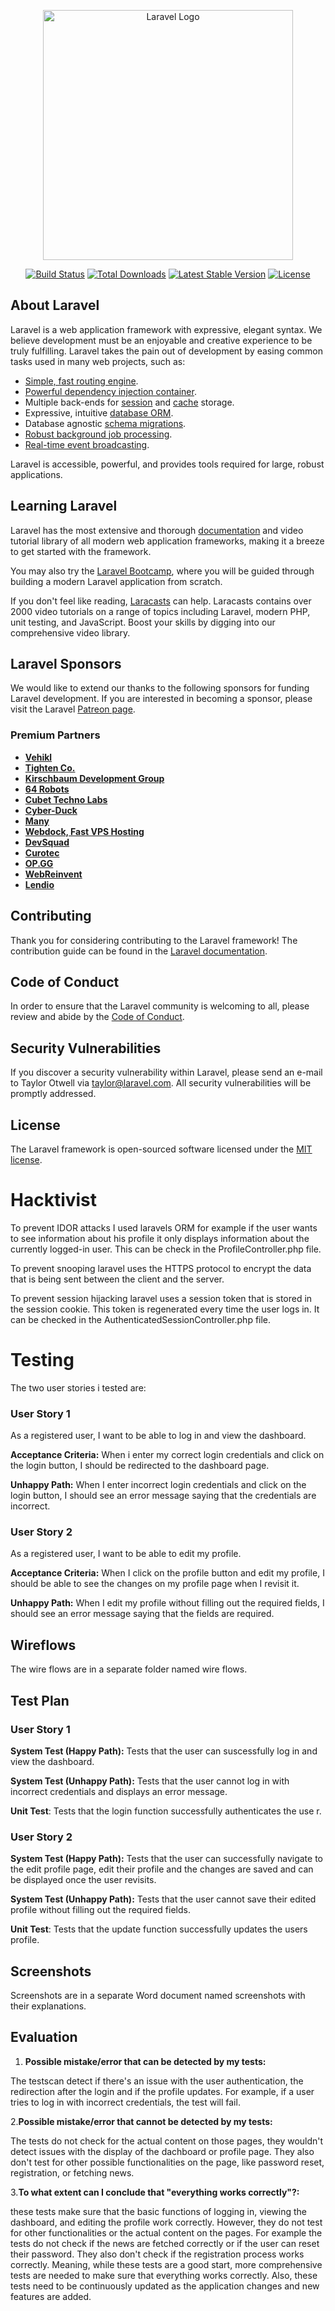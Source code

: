 <p align="center"><a href="https://laravel.com" target="_blank"><img src="https://raw.githubusercontent.com/laravel/art/master/logo-lockup/5%20SVG/2%20CMYK/1%20Full%20Color/laravel-logolockup-cmyk-red.svg" width="400" alt="Laravel Logo"></a></p>

<p align="center">
<a href="https://github.com/laravel/framework/actions"><img src="https://github.com/laravel/framework/workflows/tests/badge.svg" alt="Build Status"></a>
<a href="https://packagist.org/packages/laravel/framework"><img src="https://img.shields.io/packagist/dt/laravel/framework" alt="Total Downloads"></a>
<a href="https://packagist.org/packages/laravel/framework"><img src="https://img.shields.io/packagist/v/laravel/framework" alt="Latest Stable Version"></a>
<a href="https://packagist.org/packages/laravel/framework"><img src="https://img.shields.io/packagist/l/laravel/framework" alt="License"></a>
</p>

## About Laravel

Laravel is a web application framework with expressive, elegant syntax. We believe development must be an enjoyable and creative experience to be truly fulfilling. Laravel takes the pain out of development by easing common tasks used in many web projects, such as:

- [Simple, fast routing engine](https://laravel.com/docs/routing).
- [Powerful dependency injection container](https://laravel.com/docs/container).
- Multiple back-ends for [session](https://laravel.com/docs/session) and [cache](https://laravel.com/docs/cache) storage.
- Expressive, intuitive [database ORM](https://laravel.com/docs/eloquent).
- Database agnostic [schema migrations](https://laravel.com/docs/migrations).
- [Robust background job processing](https://laravel.com/docs/queues).
- [Real-time event broadcasting](https://laravel.com/docs/broadcasting).

Laravel is accessible, powerful, and provides tools required for large, robust applications.

## Learning Laravel

Laravel has the most extensive and thorough [documentation](https://laravel.com/docs) and video tutorial library of all modern web application frameworks, making it a breeze to get started with the framework.

You may also try the [Laravel Bootcamp](https://bootcamp.laravel.com), where you will be guided through building a modern Laravel application from scratch.

If you don't feel like reading, [Laracasts](https://laracasts.com) can help. Laracasts contains over 2000 video tutorials on a range of topics including Laravel, modern PHP, unit testing, and JavaScript. Boost your skills by digging into our comprehensive video library.

## Laravel Sponsors

We would like to extend our thanks to the following sponsors for funding Laravel development. If you are interested in becoming a sponsor, please visit the Laravel [Patreon page](https://patreon.com/taylorotwell).

### Premium Partners

- **[Vehikl](https://vehikl.com/)**
- **[Tighten Co.](https://tighten.co)**
- **[Kirschbaum Development Group](https://kirschbaumdevelopment.com)**
- **[64 Robots](https://64robots.com)**
- **[Cubet Techno Labs](https://cubettech.com)**
- **[Cyber-Duck](https://cyber-duck.co.uk)**
- **[Many](https://www.many.co.uk)**
- **[Webdock, Fast VPS Hosting](https://www.webdock.io/en)**
- **[DevSquad](https://devsquad.com)**
- **[Curotec](https://www.curotec.com/services/technologies/laravel/)**
- **[OP.GG](https://op.gg)**
- **[WebReinvent](https://webreinvent.com/?utm_source=laravel&utm_medium=github&utm_campaign=patreon-sponsors)**
- **[Lendio](https://lendio.com)**

## Contributing

Thank you for considering contributing to the Laravel framework! The contribution guide can be found in the [Laravel documentation](https://laravel.com/docs/contributions).

## Code of Conduct

In order to ensure that the Laravel community is welcoming to all, please review and abide by the [Code of Conduct](https://laravel.com/docs/contributions#code-of-conduct).

## Security Vulnerabilities

If you discover a security vulnerability within Laravel, please send an e-mail to Taylor Otwell via [taylor@laravel.com](mailto:taylor@laravel.com). All security vulnerabilities will be promptly addressed.

## License

The Laravel framework is open-sourced software licensed under the [MIT license](https://opensource.org/licenses/MIT).


# Hacktivist

To prevent IDOR attacks I used laravels ORM for example if the user wants to see information about his profile it only displays information
about the currently logged-in user. This can be check in the ProfileController.php file. 

To prevent snooping laravel uses the HTTPS protocol to encrypt the data that is being sent between the client and the server.

To prevent session hijacking laravel uses a session token that is stored in the session cookie. This token is regenerated every time the user logs in. It can be checked in the AuthenticatedSessionController.php file.

# Testing

The two user stories i tested are:

### User Story 1

As a registered user, I want to be able to log in and view the dashboard.

**Acceptance Criteria:** When i enter my correct login credentials and click on the login button,
I should be redirected to the dashboard page.

**Unhappy Path:** When I enter incorrect login credentials and click on the login button,
I should see an error message saying that the credentials are incorrect.

### User Story 2

As a registered user, I want to be able to edit my profile.

**Acceptance Criteria:** When I click on the profile button and edit my profile,
I should be able to see the changes on my profile page when I revisit it.

**Unhappy Path:** When I edit my profile without filling out the required fields,
I should see an error message saying that the fields are required.

## Wireflows

The wire flows are in a separate folder named wire flows.

## Test Plan

### User Story 1

**System Test (Happy Path):** Tests that the user can suscessfully log in and view the dashboard.

**System Test (Unhappy Path):** Tests that the user cannot log in with incorrect credentials and displays
an error message.

**Unit Test**: Tests that the login function successfully authenticates the use r.

### User Story 2

**System Test (Happy Path):** Tests that the user can successfully navigate to the edit profile page, edit their profile
and the changes are saved and can be displayed once the user revisits.

**System Test (Unhappy Path):** Tests that the user cannot save their edited profile without filling out the required fields.

**Unit Test**: Tests that the update function successfully updates the users profile.

## Screenshots

Screenshots are in a separate Word document named screenshots with their explanations.

## Evaluation

1. **Possible mistake/error that can be detected by my tests:**
    
The testscan detect if there's an issue with the user authentication, the 
redirection after the login and if the profile updates. For example, if a
user tries to log in with incorrect credentials, the test will fail.

2.**Possible mistake/error that cannot be detected by my tests:**
    
The tests do not check for the actual content on those pages, they wouldn't detect issues
        with the display of the dachboard or profile page. They also don't test for other possible
        functionalities on the page, like password reset, registration, or fetching news.

3.**To what extent can I conclude that "everything works correctly"?:**
    
these tests make sure that the basic functions of logging in, viewing the dashboard, and 
editing the profile work correctly. However, they do not test for other functionalities
        or the actual content on the pages. For example the tests do not check if the news
        are fetched correctly or if the user can reset their password. They also don't check
if the registration process works correctly. Meaning, while these tests are a good start, more
comprehensive tests are needed to make sure that everything works correctly. Also, these tests need to
be continuously updated as the application changes and new features are added.
